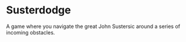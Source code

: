 # Susterdodge
A game where you navigate the great John Sustersic around a series of incoming obstacles.
